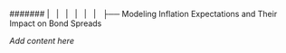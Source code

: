 ####### |   |   |   |   |   |   ├── Modeling Inflation Expectations and Their Impact on Bond Spreads

*Add content here*